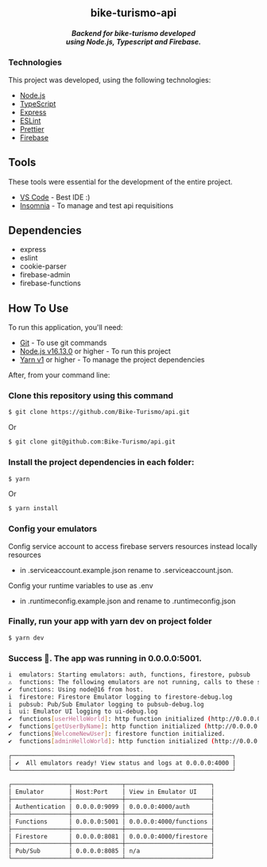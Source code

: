 <h2 align="center">
  bike-turismo-api
</h2>
<h5 align="center">
 Backend for bike-turismo developed <br/> using Node.js, Typescript and Firebase.
</h4>

### Technologies

This project was developed, using the following technologies:

- [Node.js](nodejs)
- [TypeScript](https://www.typescriptlang.org)
- [Express](https://expressjs.com)
- [ESLint](https://eslint.org)
- [Prettier](https://prettier.io)
- [Firebase](https://firebase.google.com)

## Tools

These tools were essential for the development of the entire project.

- [VS Code][vc] - Best IDE :)
- [Insomnia](https://insomnia.rest/) - To manage and test api requisitions

## Dependencies

- express
- eslint
- cookie-parser
- firebase-admin
- firebase-functions

## How To Use

To run this application, you'll need:

- [Git](https://git-scm.com) - To use git commands
- [Node.js v16.13.0][nodejs] or higher - To run this project
- [Yarn v1](https://yarnpkg.com) or higher - To manage the project dependencies

[nodejs]: https://nodejs.org/
[vc]: https://code.visualstudio.com/

After, from your command line:

### Clone this repository using this command

```bash
$ git clone https://github.com/Bike-Turismo/api.git
```
Or

```bash
$ git clone git@github.com:Bike-Turismo/api.git
```

### Install the project dependencies in each folder:

```bash
$ yarn
```
Or

```bash
$ yarn install
```

### Config your emulators
Config service account to access firebase servers resources instead locally resources
- in .serviceaccount.example.json rename to .serviceaccount.json.

Config your runtime variables to use as .env
- in .runtimeconfig.example.json and rename to .runtimeconfig.json

### Finally, run your app with yarn dev on project folder

```bash
$ yarn dev
```

### Success 🚀. The app was running in 0.0.0.0:5001.
```bash
i  emulators: Starting emulators: auth, functions, firestore, pubsub
⚠  functions: The following emulators are not running, calls to these services from the Functions emulator will affect production: database, hosting
✔  functions: Using node@16 from host.
i  firestore: Firestore Emulator logging to firestore-debug.log
i  pubsub: Pub/Sub Emulator logging to pubsub-debug.log
i  ui: Emulator UI logging to ui-debug.log
✔  functions[userHelloWorld]: http function initialized (http://0.0.0.0:5001/bike-turismo/us-central1/userHelloWorld).
✔  functions[getUserByName]: http function initialized (http://0.0.0.0:5001/bike-turismo/us-central1/getUserByName).
✔  functions[WelcomeNewUser]: firestore function initialized.
✔  functions[adminHelloWorld]: http function initialized (http://0.0.0.0:5001/bike-turismo/us-central1/adminHelloWorld).

┌──────────────────────────────────────────────────────────────┐
│ ✔  All emulators ready! View status and logs at 0.0.0.0:4000 │
└──────────────────────────────────────────────────────────────┘

┌────────────────┬──────────────┬────────────────────────┐
│ Emulator       │ Host:Port    │ View in Emulator UI    │
├────────────────┼──────────────┼────────────────────────┤
│ Authentication │ 0.0.0.0:9099 │ 0.0.0.0:4000/auth      │
├────────────────┼──────────────┼────────────────────────┤
│ Functions      │ 0.0.0.0:5001 │ 0.0.0.0:4000/functions │
├────────────────┼──────────────┼────────────────────────┤
│ Firestore      │ 0.0.0.0:8081 │ 0.0.0.0:4000/firestore │
├────────────────┼──────────────┼────────────────────────┤
│ Pub/Sub        │ 0.0.0.0:8085 │ n/a                    │
└────────────────┴──────────────┴────────────────────────┘
```
